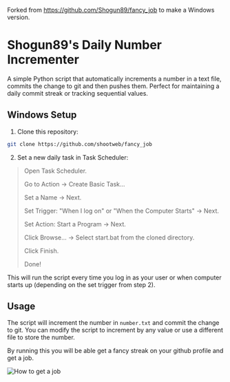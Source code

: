Forked from https://github.com/Shogun89/fancy_job to make a Windows version.

# Shogun89's Daily Number Incrementer

A simple Python script that automatically increments a number in a text file,  commits the change to git and then pushes them. Perfect for maintaining a daily commit streak or tracking sequential values.

## Windows Setup

1. Clone this repository:

```bash
git clone https://github.com/shootweb/fancy_job
```

2. Set a new daily task in Task Scheduler:

> Open Task Scheduler.
> 
> Go to Action -> Create Basic Task...
> 
> Set a Name -> Next.
> 
> Set Trigger: "When I log on" or "When the Computer Starts" -> Next.
> 
> Set Action: Start a Program -> Next.
> 
> Click Browse... -> Select start.bat from the cloned directory.
>
> Click Finish.
> 
> Done!

This will run the script every time you log in as your user or when computer starts up (depending on the set trigger from step 2).

## Usage

The script will increment the number in `number.txt` and commit the change to git. You can modify the script to increment by any value or use a different file to store the number.

By running this you will be able get a fancy streak on your github profile and get a job.

![How to get a job](get_a_job.jpg)
